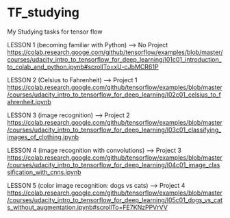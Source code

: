 # TF_studying
My Studying tasks for tensor flow

LESSON 1 (becoming familiar with Python) --> No Project 
https://colab.research.googe.com/github/tensorflow/examples/blob/master/courses/udacity_intro_to_tensorflow_for_deep_learning/l01c01_introduction_to_colab_and_python.ipynb#scrollTo=xU-cJbMCR61P

LESSON 2 (Celsius to Fahrenheit) --> Project 1
https://colab.research.google.com/github/tensorflow/examples/blob/master/courses/udacity_intro_to_tensorflow_for_deep_learning/l02c01_celsius_to_fahrenheit.ipynb

LESSON 3 (image recognition) --> Project 2
https://colab.research.google.com/github/tensorflow/examples/blob/master/courses/udacity_intro_to_tensorflow_for_deep_learning/l03c01_classifying_images_of_clothing.ipynb

LESSON 4 (image recognition with convolutions) --> Project 3 
https://colab.research.google.com/github/tensorflow/examples/blob/master/courses/udacity_intro_to_tensorflow_for_deep_learning/l04c01_image_classification_with_cnns.ipynb

LESSON 5 (color image recognition: dogs vs cats) --> Project 4 
https://colab.research.google.com/github/tensorflow/examples/blob/master/courses/udacity_intro_to_tensorflow_for_deep_learning/l05c01_dogs_vs_cats_without_augmentation.ipynb#scrollTo=FE7KNzPPVrVV
